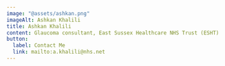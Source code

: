 ```yaml
---
image: "@assets/ashkan.png"
imageAlt: Ashkan Khalili
title: Ashkan Khalili
content: Glaucoma consultant, East Sussex Healthcare NHS Trust (ESHT)
button:
  label: Contact Me
  link: mailto:a.khalili@nhs.net
---
```

